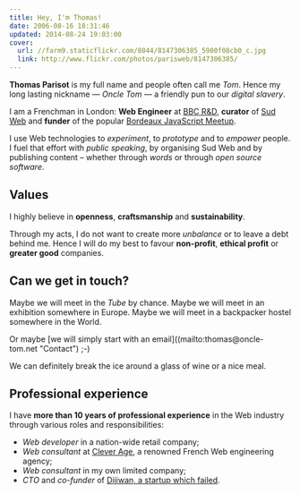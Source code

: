 ```yaml
---
title: Hey, I'm Thomas!
date: 2006-08-16 18:31:46
updated: 2014-08-24 19:03:00
cover:
  url: //farm9.staticflickr.com/8044/8147306385_5900f08cb0_c.jpg
  link: http://www.flickr.com/photos/parisweb/8147306385/
---
```


**Thomas Parisot** is my full name and people often call me *Tom*.
Hence my long lasting nickname — *Oncle Tom* — a friendly pun to our *digital slavery*.

I am a Frenchman in London: **Web Engineer** at [BBC R&D](http://bbc.co.uk/rd), **curator** of [Sud Web](http://sudweb.fr) and **funder** of the popular [Bordeaux JavaScript Meetup](http://www.meetup.com/BordeauxJS/).

I use Web technologies to *experiment*, to *prototype* and to *empower* people. I fuel that effort with *public speaking*, by organising Sud Web and by publishing content – whether through *words* or through *open source software*.

## Values 

I highly believe in **openness**, **craftsmanship** and **sustainability**.

Through my acts, I do not want to create more *unbalance* or to leave a debt behind me. Hence I will do my best to favour **non-profit**, **ethical profit** or **greater good** companies.

## Can we get in touch?

Maybe we will meet in the *Tube* by chance.
Maybe we will meet in an exhibition somewhere in Europe.
Maybe we will meet in a backpacker hostel somewhere in the World.

Or maybe [we will simply start with an email]((mailto:&#116;&#104;&#111;&#109;&#097;&#115;&#064;&#111;&#110;&#099;&#108;&#101;&#045;&#116;&#111;&#109;&#046;&#110;&#101;&#116; "Contact") ;-)

We can definitely break the ice around a glass of wine or a nice meal.

## Professional experience

I have **more than 10 years of professional experience** in the Web industry through various roles and responsibilities:

- *Web developer* in a nation-wide retail company;
- *Web consultant* at [Clever Age](http://en.clever-age.com/), a renowned French Web engineering agency;
- *Web consultant* in my own limited company;
- *CTO* and *co-funder* of [Dijiwan, a startup which failed](/2014/why-our-startup-failed/).